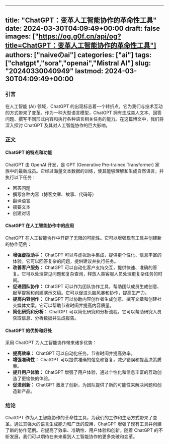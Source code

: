 
---
title: "ChatGPT：变革人工智能协作的革命性工具"
date: 2024-03-30T04:09:49+00:00
draft: false
images: ["https://og.g0f.cn/api/og?title=ChatGPT：变革人工智能协作的革命性工具"]
authors: ["naiveのai"]
categories: ["ai"]
tags: ["chatgpt","sora","openai","Mistral AI"]
slug: "20240330040949"
lastmod: 2024-03-30T04:09:49+00:00
---
### 引言

在人工智能 (AI) 领域，ChatGPT 的出现标志着一个转折点，它为我们与技术互动的方式带来了变革。作为一种大型语言模型，ChatGPT 拥有生成类人文本、回答问题、撰写不同形式内容和执行各种语言相关任务的能力。在这篇博文中，我们将深入探讨 ChatGPT 及其对人工智能协作的巨大影响。

### 正文

#### ChatGPT 的特点和功能

ChatGPT 由 OpenAI 开发，是 GPT (Generative Pre-trained Transformer) 家族中的最新成员。它经过海量文本数据的训练，使其能够理解和生成自然语言，并执行以下任务：

- 回答问题
- 撰写各种内容（博客文章、故事、代码等）
- 翻译语言
- 摘要文本
- 创建对话

#### ChatGPT 在人工智能协作中的应用

ChatGPT 在人工智能协作中开辟了无限的可能性。它可以增强现有工具并创建新的协作范例：

- **增强虚拟助手：** ChatGPT 可以与虚拟助手集成，提供更个性化、信息丰富的体验。它可以回答复杂的问题，提供建议并执行任务。
- **改善客户服务：** ChatGPT 可以自动化客户支持交互，提供快速、准确的答复。它可以处理常见问题和复杂查询，释放人类客服人员处理更复杂任务的时间。
- **促进团队协作：** ChatGPT 可以作为团队协作工具，帮助团队成员生成创意、起草提案和创建演示文稿。它可以促进头脑风暴和协作，提高生产力。
- **提高内容创作：** ChatGPT 可以协助内容创作者生成创意、撰写文章和创建社交媒体文案。它可以帮助节省时间并提高内容质量。
- **简化研究和分析：** ChatGPT 可以简化研究和分析流程。它可以帮助研究人员获取信息、分析数据并生成报告。

#### ChatGPT 的优势和好处

采用 ChatGPT 为人工智能协作带来诸多优势：

- **提高效率：** ChatGPT 可以自动化任务，节省时间并提高效率。
- **增强准确性：** ChatGPT 可以提供准确的信息和答复，减少错误和提高决策质量。
- **提升用户体验：** ChatGPT 增强了用户体验，通过个性化和信息丰富的互动创造了更愉快的体验。
- **促进创新：** ChatGPT 激发了创新，为团队提供了新的可能性来解决问题和创造新产品。

### 结论

ChatGPT 作为人工智能协作的革命性工具，为我们的工作和生活方式带来了变革。通过其强大的语言生成能力和广泛的应用，ChatGPT 增强了现有工具并创建了新的协作范例。它提高了效率、准确性、用户体验和创新。随着 ChatGPT 的不断发展，我们可以期待在未来看到人工智能协作的更多突破和变革。